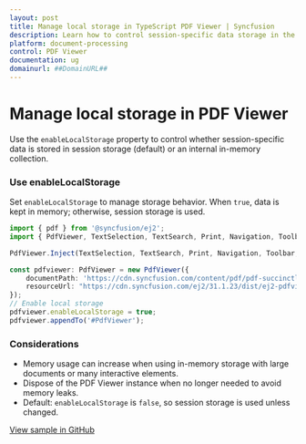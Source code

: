 ```yaml
---
layout: post
title: Manage local storage in TypeScript PDF Viewer | Syncfusion
description: Learn how to control session-specific data storage in the TypeScript PDF Viewer using the enableLocalStorage property.
platform: document-processing
control: PDF Viewer
documentation: ug
domainurl: ##DomainURL##
---
```


# Manage local storage in PDF Viewer

Use the `enableLocalStorage` property to control whether session-specific data is stored in session storage (default) or an internal in-memory collection.

### Use enableLocalStorage

Set `enableLocalStorage` to manage storage behavior. When `true`, data is kept in memory; otherwise, session storage is used.

```ts
import { pdf } from '@syncfusion/ej2';
import { PdfViewer, TextSelection, TextSearch, Print, Navigation, Toolbar, Magnification, Annotation, FormDesigner, FormFields, PageInfoModel } from '@syncfusion/ej2-pdfviewer';

PdfViewer.Inject(TextSelection, TextSearch, Print, Navigation, Toolbar, Magnification, Annotation, FormDesigner, FormFields);

const pdfviewer: PdfViewer = new PdfViewer({
    documentPath: 'https://cdn.syncfusion.com/content/pdf/pdf-succinctly.pdf',
    resourceUrl: "https://cdn.syncfusion.com/ej2/31.1.23/dist/ej2-pdfviewer-lib",
});
// Enable local storage
pdfviewer.enableLocalStorage = true;
pdfviewer.appendTo('#PdfViewer');
```

### Considerations

- Memory usage can increase when using in-memory storage with large documents or many interactive elements.
- Dispose of the PDF Viewer instance when no longer needed to avoid memory leaks.
- Default: `enableLocalStorage` is `false`, so session storage is used unless changed.

[View sample in GitHub](https://github.com/SyncfusionExamples/typescript-pdf-viewer-examples/tree/master/How%20to/)
